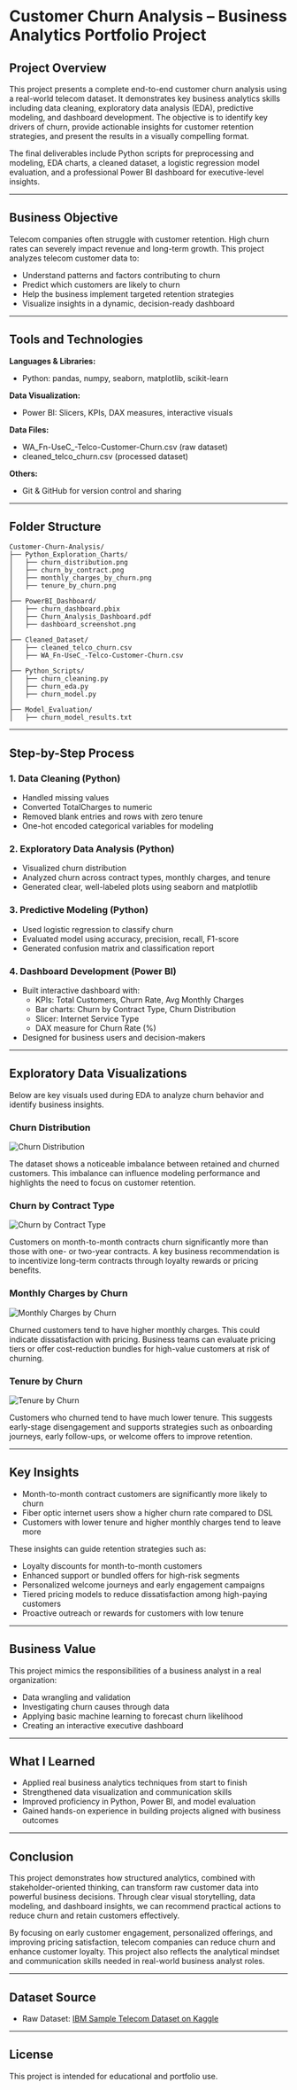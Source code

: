 # Customer Churn Analysis – Business Analytics Portfolio Project

## Project Overview
This project presents a complete end-to-end customer churn analysis using a real-world telecom dataset. It demonstrates key business analytics skills including data cleaning, exploratory data analysis (EDA), predictive modeling, and dashboard development. The objective is to identify key drivers of churn, provide actionable insights for customer retention strategies, and present the results in a visually compelling format.

The final deliverables include Python scripts for preprocessing and modeling, EDA charts, a cleaned dataset, a logistic regression model evaluation, and a professional Power BI dashboard for executive-level insights.

---

## Business Objective
Telecom companies often struggle with customer retention. High churn rates can severely impact revenue and long-term growth. This project analyzes telecom customer data to:

- Understand patterns and factors contributing to churn
- Predict which customers are likely to churn
- Help the business implement targeted retention strategies
- Visualize insights in a dynamic, decision-ready dashboard

---

## Tools and Technologies

**Languages & Libraries:**
- Python: pandas, numpy, seaborn, matplotlib, scikit-learn

**Data Visualization:**
- Power BI: Slicers, KPIs, DAX measures, interactive visuals

**Data Files:**
- WA_Fn-UseC_-Telco-Customer-Churn.csv (raw dataset)
- cleaned_telco_churn.csv (processed dataset)

**Others:**
- Git & GitHub for version control and sharing

---

## Folder Structure
```
Customer-Churn-Analysis/
├── Python_Exploration_Charts/
│   ├── churn_distribution.png
│   ├── churn_by_contract.png
│   ├── monthly_charges_by_churn.png
│   ├── tenure_by_churn.png
│
├── PowerBI_Dashboard/
│   ├── churn_dashboard.pbix
│   ├── Churn_Analysis_Dashboard.pdf
│   ├── dashboard_screenshot.png
│
├── Cleaned_Dataset/
│   ├── cleaned_telco_churn.csv
│   ├── WA_Fn-UseC_-Telco-Customer-Churn.csv
│
├── Python_Scripts/
│   ├── churn_cleaning.py
│   ├── churn_eda.py
│   ├── churn_model.py
│
├── Model_Evaluation/
│   ├── churn_model_results.txt
```

---

## Step-by-Step Process

### 1. Data Cleaning (Python)
- Handled missing values
- Converted TotalCharges to numeric
- Removed blank entries and rows with zero tenure
- One-hot encoded categorical variables for modeling

### 2. Exploratory Data Analysis (Python)
- Visualized churn distribution
- Analyzed churn across contract types, monthly charges, and tenure
- Generated clear, well-labeled plots using seaborn and matplotlib

### 3. Predictive Modeling (Python)
- Used logistic regression to classify churn
- Evaluated model using accuracy, precision, recall, F1-score
- Generated confusion matrix and classification report

### 4. Dashboard Development (Power BI)
- Built interactive dashboard with:
  - KPIs: Total Customers, Churn Rate, Avg Monthly Charges
  - Bar charts: Churn by Contract Type, Churn Distribution
  - Slicer: Internet Service Type
  - DAX measure for Churn Rate (%)
- Designed for business users and decision-makers

---

## Exploratory Data Visualizations
Below are key visuals used during EDA to analyze churn behavior and identify business insights.

### Churn Distribution

![Churn Distribution](Python_Exploration_Charts/churn_distribution.png)

The dataset shows a noticeable imbalance between retained and churned customers. This imbalance can influence modeling performance and highlights the need to focus on customer retention.

### Churn by Contract Type

![Churn by Contract Type](Python_Exploration_Charts/churn_by_contract.png)

Customers on month-to-month contracts churn significantly more than those with one- or two-year contracts. A key business recommendation is to incentivize long-term contracts through loyalty rewards or pricing benefits.

### Monthly Charges by Churn

![Monthly Charges by Churn](Python_Exploration_Charts/monthly_charges_by_churn.png)

Churned customers tend to have higher monthly charges. This could indicate dissatisfaction with pricing. Business teams can evaluate pricing tiers or offer cost-reduction bundles for high-value customers at risk of churning.

### Tenure by Churn

![Tenure by Churn](Python_Exploration_Charts/tenure_by_churn.png)

Customers who churned tend to have much lower tenure. This suggests early-stage disengagement and supports strategies such as onboarding journeys, early follow-ups, or welcome offers to improve retention.

---

## Key Insights
- Month-to-month contract customers are significantly more likely to churn
- Fiber optic internet users show a higher churn rate compared to DSL
- Customers with lower tenure and higher monthly charges tend to leave more

These insights can guide retention strategies such as:
- Loyalty discounts for month-to-month customers
- Enhanced support or bundled offers for high-risk segments
- Personalized welcome journeys and early engagement campaigns
- Tiered pricing models to reduce dissatisfaction among high-paying customers
- Proactive outreach or rewards for customers with low tenure

---

## Business Value
This project mimics the responsibilities of a business analyst in a real organization:
- Data wrangling and validation
- Investigating churn causes through data
- Applying basic machine learning to forecast churn likelihood
- Creating an interactive executive dashboard

---

## What I Learned
- Applied real business analytics techniques from start to finish
- Strengthened data visualization and communication skills
- Improved proficiency in Python, Power BI, and model evaluation
- Gained hands-on experience in building projects aligned with business outcomes

---

## Conclusion
This project demonstrates how structured analytics, combined with stakeholder-oriented thinking, can transform raw customer data into powerful business decisions. Through clear visual storytelling, data modeling, and dashboard insights, we can recommend practical actions to reduce churn and retain customers effectively.

By focusing on early customer engagement, personalized offerings, and improving pricing satisfaction, telecom companies can reduce churn and enhance customer loyalty. This project also reflects the analytical mindset and communication skills needed in real-world business analyst roles.

---

## Dataset Source
- Raw Dataset: [IBM Sample Telecom Dataset on Kaggle](https://www.kaggle.com/datasets/blastchar/telco-customer-churn)

---

## License
This project is intended for educational and portfolio use.


